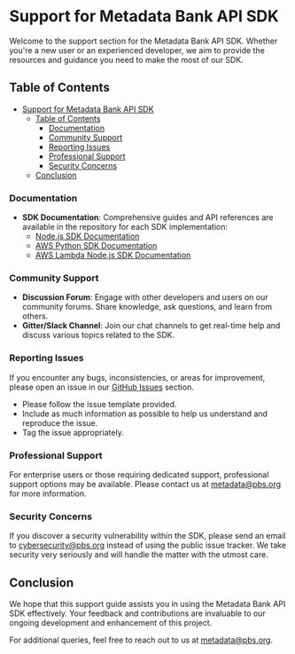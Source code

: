 # Support for Metadata Bank API SDK

Welcome to the support section for the Metadata Bank API SDK. Whether you're a new user or an experienced developer, we aim to provide the resources and guidance you need to make the most of our SDK.

## Table of Contents

- [Support for Metadata Bank API SDK](#support-for-metadata-bank-api-sdk)
  - [Table of Contents](#table-of-contents)
    - [Documentation](#documentation)
    - [Community Support](#community-support)
    - [Reporting Issues](#reporting-issues)
    - [Professional Support](#professional-support)
    - [Security Concerns](#security-concerns)
  - [Conclusion](#conclusion)

### Documentation

- **SDK Documentation**: Comprehensive guides and API references are available in the repository for each SDK implementation:
  - [Node.js SDK Documentation](./sdk-nodejs/README.md)
  - [AWS Python SDK Documentation](./sdk-aws-python/README.md)
  - [AWS Lambda Node.js SDK Documentation](./sdk-aws-lambda-nodejs/README.md)

### Community Support

- **Discussion Forum**: Engage with other developers and users on our community forums. Share knowledge, ask questions, and learn from others.
- **Gitter/Slack Channel**: Join our chat channels to get real-time help and discuss various topics related to the SDK.

### Reporting Issues

If you encounter any bugs, inconsistencies, or areas for improvement, please open an issue in our [GitHub Issues](https://github.com/your-repo/mbank-api-sdk/issues) section.

- Please follow the issue template provided.
- Include as much information as possible to help us understand and reproduce the issue.
- Tag the issue appropriately.

### Professional Support

For enterprise users or those requiring dedicated support, professional support options may be available. Please contact us at [metadata@pbs.org](mailto:metadata@pbs.org) for more information.

### Security Concerns

If you discover a security vulnerability within the SDK, please send an email to [cybersecurity@pbs.org](mailto:cybersecurity@pbs.org) instead of using the public issue tracker. We take security very seriously and will handle the matter with the utmost care.

## Conclusion

We hope that this support guide assists you in using the Metadata Bank API SDK effectively. Your feedback and contributions are invaluable to our ongoing development and enhancement of this project.

For additional queries, feel free to reach out to us at [metadata@pbs.org](mailto:metadata@pbs.org).

